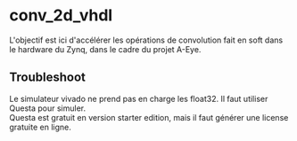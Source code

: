 # conv_2d_vhdl
L'objectif est ici d'accélérer les opérations de convolution fait en soft dans le hardware du Zynq, dans le cadre du projet A-Eye. 

## Troubleshoot
Le simulateur vivado ne prend pas en charge les float32. Il faut utiliser Questa pour simuler.  
Questa est gratuit en version starter edition, mais il faut générer une license gratuite en ligne.  
